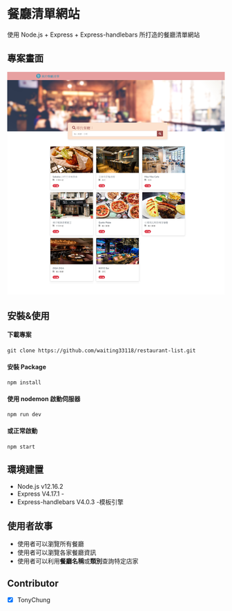 # 餐廳清單網站

使用 Node.js + Express + Express-handlebars 所打造的餐廳清單網站

## 專案畫面

![專案畫面](/public/photos/webpage.png)

## 安裝&使用

#### 下載專案

```
git clone https://github.com/waiting33118/restaurant-list.git
```

#### 安裝 Package

```
npm install
```

#### 使用 nodemon 啟動伺服器

```
npm run dev
```

#### 或正常啟動

```
npm start
```

## 環境建置

- Node.js v12.16.2
- Express V4.17.1 -
- Express-handlebars V4.0.3 -模板引擎

## 使用者故事

- 使用者可以瀏覽所有餐廳
- 使用者可以瀏覽各家餐廳資訊
- 使用者可以利用**餐廳名稱**或**類別**查詢特定店家

## Contributor

- [x] TonyChung
